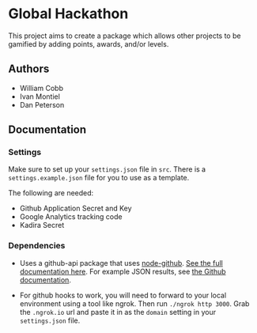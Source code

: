 # Global Hackathon

This project aims to create a package which allows other projects to be gamified by adding points, awards, and/or levels.

## Authors

* William Cobb
* Ivan Montiel
* Dan Peterson

## Documentation

### Settings

Make sure to set up your `settings.json` file in `src`. There is a `settings.example.json` file for you to use as a template.

The following are needed:

* Github Application Secret and Key
* Google Analytics tracking code
* Kadira Secret

### Dependencies

* Uses a github-api package that uses [node-github](https://github.com/mikedeboer/node-github). [See the full documentation here](http://mikedeboer.github.io/node-github/#issues.prototype.repoIssues). For example JSON results, see [the Github documentation](https://developer.github.com/v3/issues/#list-issues-for-a-repository).

* For github hooks to work, you will need to forward to your local environment using a tool like ngrok. Then run `./ngrok http 3000`. Grab the `.ngrok.io` url and paste it in as the `domain` setting in your `settings.json` file.
